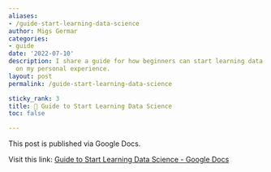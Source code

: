 ```yaml
---
aliases:
- /guide-start-learning-data-science
author: Migs Germar
categories:
- guide
date: '2022-07-10'
description: I share a guide for how beginners can start learning data science, based
  on my personal experience.
layout: post
permalink: /guide-start-learning-data-science

sticky_rank: 3
title: 📌 Guide to Start Learning Data Science
toc: false

---
```


This post is published via Google Docs.

Visit this link: [Guide to Start Learning Data Science - Google Docs](https://docs.google.com/document/d/e/2PACX-1vTEG0bgybF3es_oanMgl8JM2GzVzc0Rcg-_gfvuYnTUx3Mi5kils56P-rtSq7nkXhkDvs5uvJPDv07-/pub)
